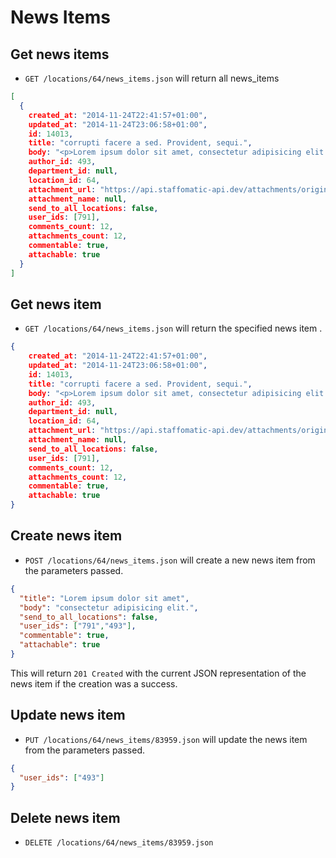 News Items
=======================

Get news items
----------

* `GET /locations/64/news_items.json` will return all news_items

```json
[
  {
    created_at: "2014-11-24T22:41:57+01:00",
    updated_at: "2014-11-24T23:06:58+01:00",
    id: 14013,
    title: "corrupti facere a sed. Provident, sequi.",
    body: "<p>Lorem ipsum dolor sit amet, consectetur adipisicing elit. Accusamus dicta fugit corporis doloremque maxime soluta dolorum ex, reprehenderit itaque, recusandae blanditiis debitis saepe distinctio, corrupti facere a sed. Provident, sequi.</p> ",
    author_id: 493,
    department_id: null,
    location_id: 64,
    attachment_url: "https://api.staffomatic-api.dev/attachments/original/missing.png",
    attachment_name: null,
    send_to_all_locations: false,
    user_ids: [791],
    comments_count: 12,
    attachments_count: 12,
    commentable: true,
    attachable: true
  }
]
```

Get news item
----------

* `GET /locations/64/news_items.json` will return the specified news item       .

```json
{
    created_at: "2014-11-24T22:41:57+01:00",
    updated_at: "2014-11-24T23:06:58+01:00",
    id: 14013,
    title: "corrupti facere a sed. Provident, sequi.",
    body: "<p>Lorem ipsum dolor sit amet, consectetur adipisicing elit. Accusamus dicta fugit corporis doloremque maxime soluta dolorum ex, reprehenderit itaque, recusandae blanditiis debitis saepe distinctio, corrupti facere a sed. Provident, sequi.</p> ",
    author_id: 493,
    department_id: null,
    location_id: 64,
    attachment_url: "https://api.staffomatic-api.dev/attachments/original/missing.png",
    attachment_name: null,
    send_to_all_locations: false,
    user_ids: [791],
    comments_count: 12,
    attachments_count: 12,
    commentable: true,
    attachable: true
}
```

Create news item
--------------

* `POST /locations/64/news_items.json` will create a new news item from the parameters passed.

```json
{
  "title": "Lorem ipsum dolor sit amet",
  "body": "consectetur adipisicing elit.",
  "send_to_all_locations": false,
  "user_ids": ["791","493"],
  "commentable": true,
  "attachable": true
}
```

This will return `201 Created` with the current JSON representation of the news item if the creation was a success.


Update news item
--------------

* `PUT /locations/64/news_items/83959.json` will update the news item from the parameters passed.

```json
{
  "user_ids": ["493"]
}
```

Delete news item
--------------

* `DELETE /locations/64/news_items/83959.json`
